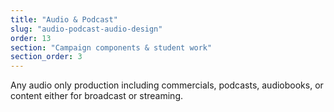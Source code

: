```yaml
---
title: "Audio & Podcast"
slug: "audio-podcast-audio-design"
order: 13
section: "Campaign components & student work"
section_order: 3
---
```


Any audio only production including commercials, podcasts, audiobooks, or content either for broadcast or streaming.